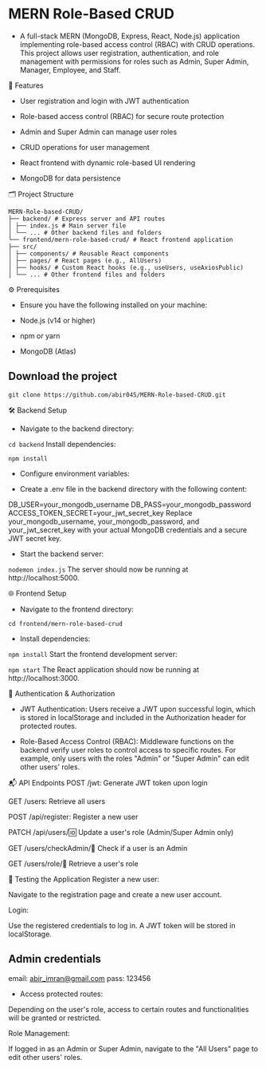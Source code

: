 # MERN Role-Based CRUD

- A full-stack MERN (MongoDB, Express, React, Node.js) application implementing role-based access control (RBAC) with CRUD operations. This project allows user registration, authentication, and role management with permissions for roles such as Admin, Super Admin, Manager, Employee, and Staff.

🚀 Features

- User registration and login with JWT authentication

- Role-based access control (RBAC) for secure route protection

- Admin and Super Admin can manage user roles

- CRUD operations for user management

- React frontend with dynamic role-based UI rendering

- MongoDB for data persistence

🗂️ Project Structure

```
MERN-Role-based-CRUD/
├── backend/ # Express server and API routes
│ ├── index.js # Main server file
│ └── ... # Other backend files and folders
└── frontend/mern-role-based-crud/ # React frontend application
├── src/
│ ├── components/ # Reusable React components
│ ├── pages/ # React pages (e.g., AllUsers)
│ ├── hooks/ # Custom React hooks (e.g., useUsers, useAxiosPublic)
│ └── ... # Other frontend files and folders
```

⚙️ Prerequisites

- Ensure you have the following installed on your machine:

- Node.js (v14 or higher)

- npm or yarn

- MongoDB (Atlas)

## Download the project

`git clone https://github.com/abir045/MERN-Role-based-CRUD.git`

🛠️ Backend Setup

- Navigate to the backend directory:

`cd backend`
Install dependencies:

`npm install`

- Configure environment variables:

- Create a .env file in the backend directory with the following content:

DB_USER=your_mongodb_username
DB_PASS=your_mongodb_password
ACCESS_TOKEN_SECRET=your_jwt_secret_key
Replace your_mongodb_username, your_mongodb_password, and your_jwt_secret_key with your actual MongoDB credentials and a secure JWT secret key.

- Start the backend server:

`nodemon index.js`
The server should now be running at http://localhost:5000.

🌐 Frontend Setup

- Navigate to the frontend directory:

`cd frontend/mern-role-based-crud`

- Install dependencies:

`npm install`
Start the frontend development server:

`npm start`
The React application should now be running at http://localhost:3000.

🔐 Authentication & Authorization

- JWT Authentication: Users receive a JWT upon successful login, which is stored in localStorage and included in the Authorization header for protected routes.

- Role-Based Access Control (RBAC): Middleware functions on the backend verify user roles to control access to specific routes. For example, only users with the roles "Admin" or "Super Admin" can edit other users' roles.

📬 API Endpoints
POST /jwt: Generate JWT token upon login

GET /users: Retrieve all users

POST /api/register: Register a new user

PATCH /api/users/:id: Update a user's role (Admin/Super Admin only)

GET /users/checkAdmin/:email: Check if a user is an Admin

GET /users/role/:email: Retrieve a user's role

🧪 Testing the Application
Register a new user:

Navigate to the registration page and create a new user account.

Login:

Use the registered credentials to log in. A JWT token will be stored in localStorage.

## Admin credentials

email: abir_imran@gmail.com
pass: 123456

- Access protected routes:

Depending on the user's role, access to certain routes and functionalities will be granted or restricted.

Role Management:

If logged in as an Admin or Super Admin, navigate to the "All Users" page to edit other users' roles.
